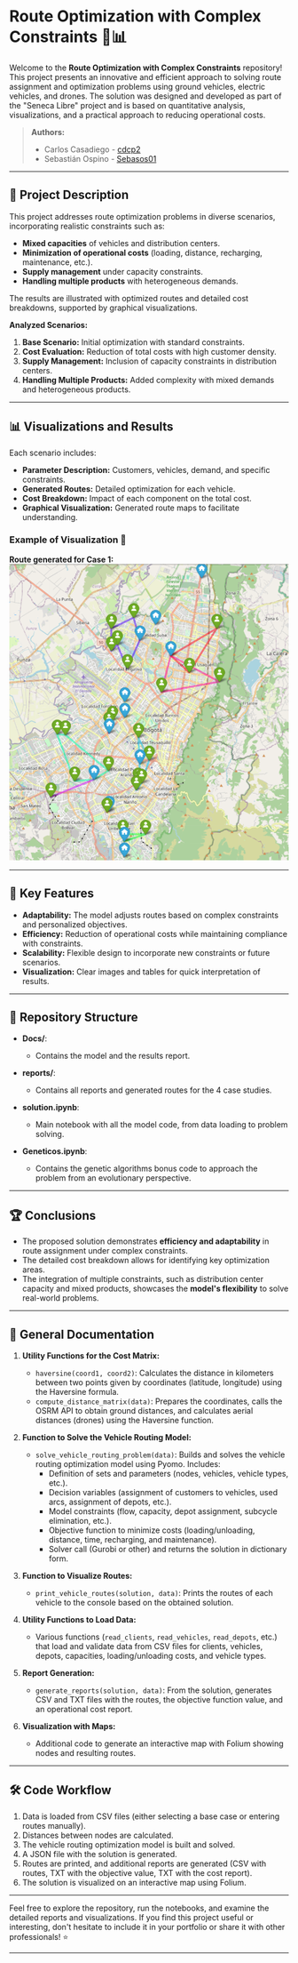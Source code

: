 # Route Optimization with Complex Constraints 🚛📊

Welcome to the **Route Optimization with Complex Constraints** repository! This project presents an innovative and efficient approach to solving route assignment and optimization problems using ground vehicles, electric vehicles, and drones. The solution was designed and developed as part of the "Seneca Libre" project and is based on quantitative analysis, visualizations, and a practical approach to reducing operational costs.

> **Authors:**  
> - Carlos Casadiego - [cdcp2](https://github.com/cdcp2)  
> - Sebastián Ospino - [Sebasos01](https://github.com/Sebasos01)  

---

## 🧩 **Project Description**

This project addresses route optimization problems in diverse scenarios, incorporating realistic constraints such as:

- **Mixed capacities** of vehicles and distribution centers.
- **Minimization of operational costs** (loading, distance, recharging, maintenance, etc.).
- **Supply management** under capacity constraints.
- **Handling multiple products** with heterogeneous demands.

The results are illustrated with optimized routes and detailed cost breakdowns, supported by graphical visualizations.

**Analyzed Scenarios:**

1. **Base Scenario:** Initial optimization with standard constraints.
2. **Cost Evaluation:** Reduction of total costs with high customer density.
3. **Supply Management:** Inclusion of capacity constraints in distribution centers.
4. **Handling Multiple Products:** Added complexity with mixed demands and heterogeneous products.

---

## 📊 **Visualizations and Results**

Each scenario includes:

- **Parameter Description:** Customers, vehicles, demand, and specific constraints.
- **Generated Routes:** Detailed optimization for each vehicle.
- **Cost Breakdown:** Impact of each component on the total cost.
- **Graphical Visualization:** Generated route maps to facilitate understanding.

### Example of Visualization 📌
**Route generated for Case 1:**
![Route Case 1](Docs/ruta_caso1.png)

---

## 🚀 **Key Features**

- **Adaptability:** The model adjusts routes based on complex constraints and personalized objectives.
- **Efficiency:** Reduction of operational costs while maintaining compliance with constraints.
- **Scalability:** Flexible design to incorporate new constraints or future scenarios.
- **Visualization:** Clear images and tables for quick interpretation of results.

---

## 📂 **Repository Structure**

- **Docs/**:
  - Contains the model and the results report.
  
- **reports/**:
  - Contains all reports and generated routes for the 4 case studies.
  
- **solution.ipynb**:
  - Main notebook with all the model code, from data loading to problem solving.
  
- **Geneticos.ipynb**:
  - Contains the genetic algorithms bonus code to approach the problem from an evolutionary perspective.

---

## 🏆 **Conclusions**

- The proposed solution demonstrates **efficiency and adaptability** in route assignment under complex constraints.
- The detailed cost breakdown allows for identifying key optimization areas.
- The integration of multiple constraints, such as distribution center capacity and mixed products, showcases the **model's flexibility** to solve real-world problems.

---

## 📖 **General Documentation**

1. **Utility Functions for the Cost Matrix:**
   - `haversine(coord1, coord2)`: Calculates the distance in kilometers between two points given by coordinates (latitude, longitude) using the Haversine formula.
   - `compute_distance_matrix(data)`: Prepares the coordinates, calls the OSRM API to obtain ground distances, and calculates aerial distances (drones) using the Haversine function.

2. **Function to Solve the Vehicle Routing Model:**
   - `solve_vehicle_routing_problem(data)`: Builds and solves the vehicle routing optimization model using Pyomo. Includes:
     - Definition of sets and parameters (nodes, vehicles, vehicle types, etc.).
     - Decision variables (assignment of customers to vehicles, used arcs, assignment of depots, etc.).
     - Model constraints (flow, capacity, depot assignment, subcycle elimination, etc.).
     - Objective function to minimize costs (loading/unloading, distance, time, recharging, and maintenance).
     - Solver call (Gurobi or other) and returns the solution in dictionary form.

3. **Function to Visualize Routes:**
   - `print_vehicle_routes(solution, data)`: Prints the routes of each vehicle to the console based on the obtained solution.

4. **Utility Functions to Load Data:**
   - Various functions (`read_clients`, `read_vehicles`, `read_depots`, etc.) that load and validate data from CSV files for clients, vehicles, depots, capacities, loading/unloading costs, and vehicle types.

5. **Report Generation:**
   - `generate_reports(solution, data)`: From the solution, generates CSV and TXT files with the routes, the objective function value, and an operational cost report.

6. **Visualization with Maps:**
   - Additional code to generate an interactive map with Folium showing nodes and resulting routes.

---

## 🛠️ **Code Workflow**

1. Data is loaded from CSV files (either selecting a base case or entering routes manually).
2. Distances between nodes are calculated.
3. The vehicle routing optimization model is built and solved.
4. A JSON file with the solution is generated.
5. Routes are printed, and additional reports are generated (CSV with routes, TXT with the objective value, TXT with the cost report).
6. The solution is visualized on an interactive map using Folium.

---

Feel free to explore the repository, run the notebooks, and examine the detailed reports and visualizations. If you find this project useful or interesting, don't hesitate to include it in your portfolio or share it with other professionals! ⭐

---

